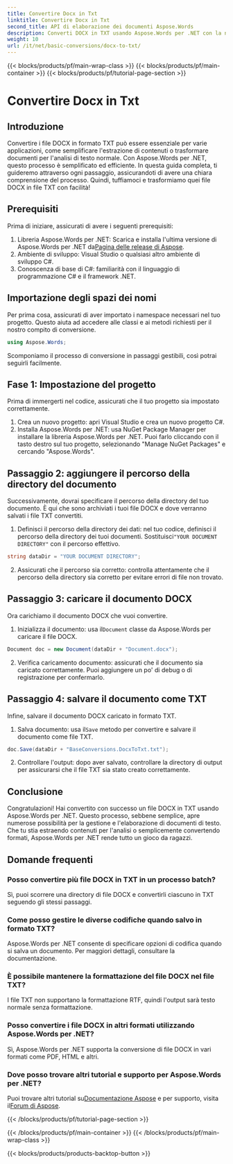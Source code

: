 ```yaml
---
title: Convertire Docx in Txt
linktitle: Convertire Docx in Txt
second_title: API di elaborazione dei documenti Aspose.Words
description: Converti DOCX in TXT usando Aspose.Words per .NET con la nostra guida passo-passo. Impara a trasformare i documenti in modo efficiente e senza sforzo.
weight: 10
url: /it/net/basic-conversions/docx-to-txt/
---
```


{{< blocks/products/pf/main-wrap-class >}}
{{< blocks/products/pf/main-container >}}
{{< blocks/products/pf/tutorial-page-section >}}

# Convertire Docx in Txt

## Introduzione

Convertire i file DOCX in formato TXT può essere essenziale per varie applicazioni, come semplificare l'estrazione di contenuti o trasformare documenti per l'analisi di testo normale. Con Aspose.Words per .NET, questo processo è semplificato ed efficiente. In questa guida completa, ti guideremo attraverso ogni passaggio, assicurandoti di avere una chiara comprensione del processo. Quindi, tuffiamoci e trasformiamo quei file DOCX in file TXT con facilità!

## Prerequisiti

Prima di iniziare, assicurati di avere i seguenti prerequisiti:

1.  Libreria Aspose.Words per .NET: Scarica e installa l'ultima versione di Aspose.Words per .NET da[Pagina delle release di Aspose](https://releases.aspose.com/words/net/).
2. Ambiente di sviluppo: Visual Studio o qualsiasi altro ambiente di sviluppo C#.
3. Conoscenza di base di C#: familiarità con il linguaggio di programmazione C# e il framework .NET.

## Importazione degli spazi dei nomi

Per prima cosa, assicurati di aver importato i namespace necessari nel tuo progetto. Questo aiuta ad accedere alle classi e ai metodi richiesti per il nostro compito di conversione.

```csharp
using Aspose.Words;
```

Scomponiamo il processo di conversione in passaggi gestibili, così potrai seguirli facilmente.

## Fase 1: Impostazione del progetto

Prima di immergerti nel codice, assicurati che il tuo progetto sia impostato correttamente.

1. Crea un nuovo progetto: apri Visual Studio e crea un nuovo progetto C#.
2. Installa Aspose.Words per .NET: usa NuGet Package Manager per installare la libreria Aspose.Words per .NET. Puoi farlo cliccando con il tasto destro sul tuo progetto, selezionando "Manage NuGet Packages" e cercando "Aspose.Words".

## Passaggio 2: aggiungere il percorso della directory del documento

Successivamente, dovrai specificare il percorso della directory del tuo documento. È qui che sono archiviati i tuoi file DOCX e dove verranno salvati i file TXT convertiti.

1.  Definisci il percorso della directory dei dati: nel tuo codice, definisci il percorso della directory dei tuoi documenti. Sostituisci`"YOUR DOCUMENT DIRECTORY"` con il percorso effettivo.

```csharp
string dataDir = "YOUR DOCUMENT DIRECTORY";
```

2. Assicurati che il percorso sia corretto: controlla attentamente che il percorso della directory sia corretto per evitare errori di file non trovato.

## Passaggio 3: caricare il documento DOCX

Ora carichiamo il documento DOCX che vuoi convertire.

1.  Inizializza il documento: usa il`Document` classe da Aspose.Words per caricare il file DOCX.

```csharp
Document doc = new Document(dataDir + "Document.docx");
```

2. Verifica caricamento documento: assicurati che il documento sia caricato correttamente. Puoi aggiungere un po' di debug o di registrazione per confermarlo.

## Passaggio 4: salvare il documento come TXT

Infine, salvare il documento DOCX caricato in formato TXT.

1.  Salva documento: usa il`Save` metodo per convertire e salvare il documento come file TXT.

```csharp
doc.Save(dataDir + "BaseConversions.DocxToTxt.txt");
```

2. Controllare l'output: dopo aver salvato, controllare la directory di output per assicurarsi che il file TXT sia stato creato correttamente.

## Conclusione

Congratulazioni! Hai convertito con successo un file DOCX in TXT usando Aspose.Words per .NET. Questo processo, sebbene semplice, apre numerose possibilità per la gestione e l'elaborazione di documenti di testo. Che tu stia estraendo contenuti per l'analisi o semplicemente convertendo formati, Aspose.Words per .NET rende tutto un gioco da ragazzi.

## Domande frequenti

### Posso convertire più file DOCX in TXT in un processo batch?

Sì, puoi scorrere una directory di file DOCX e convertirli ciascuno in TXT seguendo gli stessi passaggi.

### Come posso gestire le diverse codifiche quando salvo in formato TXT?

Aspose.Words per .NET consente di specificare opzioni di codifica quando si salva un documento. Per maggiori dettagli, consultare la documentazione.

### È possibile mantenere la formattazione del file DOCX nel file TXT?

I file TXT non supportano la formattazione RTF, quindi l'output sarà testo normale senza formattazione.

### Posso convertire i file DOCX in altri formati utilizzando Aspose.Words per .NET?

Sì, Aspose.Words per .NET supporta la conversione di file DOCX in vari formati come PDF, HTML e altri.

### Dove posso trovare altri tutorial e supporto per Aspose.Words per .NET?

 Puoi trovare altri tutorial su[Documentazione Aspose](https://reference.aspose.com/words/net/) e per supporto, visita il[Forum di Aspose](https://forum.aspose.com/c/words/8).


{{< /blocks/products/pf/tutorial-page-section >}}

{{< /blocks/products/pf/main-container >}}
{{< /blocks/products/pf/main-wrap-class >}}

{{< blocks/products/products-backtop-button >}}
